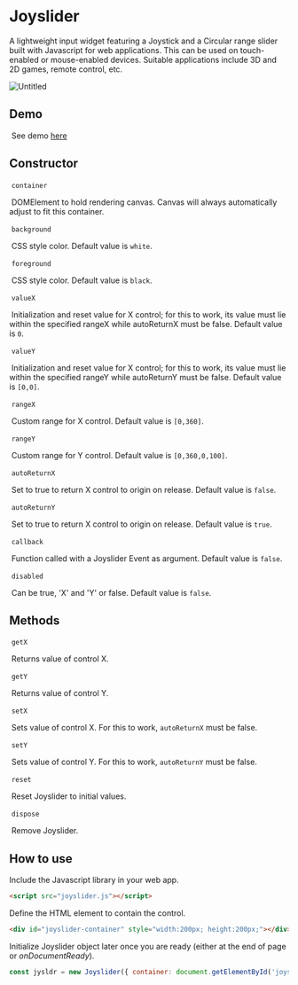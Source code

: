 # Joyslider

A lightweight input widget featuring a Joystick and a Circular range slider built with Javascript for web applications. This can be used on touch-enabled or mouse-enabled devices. Suitable applications include 3D and 2D games, remote control, etc.

![Untitled](https://noblee.000webhostapp.com/joyslider/Untitled.png)

## Demo

​		See demo  [here](https://noblee.000webhostapp.com/joyslider/)

## Constructor

​	`container`

​			DOMElement to hold rendering canvas. Canvas will always automatically adjust to fit this container.

​	`background`

​			CSS style color. Default value is `white`.

​	`foreground`

​			CSS style color. Default value is `black`.

​	`valueX`

​			Initialization and reset value for X control; for this to work, its value must lie within the specified rangeX while autoReturnX must be false. Default value is `0`.

​	`valueY`

​			Initialization and reset value for X control; for this to work, its value must lie within the specified rangeY while autoReturnY must be false. Default value is `[0,0]`.

​	`rangeX`

​			Custom range for X control. Default value is `[0,360]`.

​	`rangeY`

​			Custom range for Y control. Default value is `[0,360,0,100]`.

​	`autoReturnX`

​			Set to true to return X control to origin on release. Default value is `false`.

​	`autoReturnY`

​			Set to true to return X control to origin on release. Default value is `true`.

​	`callback`

​			Function called with a Joyslider Event as argument. Default value is `false`.

​	`disabled`

​			Can be true, 'X' and 'Y' or false. Default value is `false`.

## Methods

​	`getX`

​		Returns value of control X.

​	`getY`

​		Returns value of control Y.

​	`setX`

​		Sets value of control X. For this to work, `autoReturnX` must be false.

​	`setY`

​		Sets value of control Y. For this to work, `autoReturnY` must be false.

​	`reset`

​		Reset Joyslider to initial values.

​	`dispose`

​		Remove Joyslider.

## How to use

Include the Javascript library in your web app.

```html
<script src="joyslider.js"></script>
```

Define the HTML element to contain the control.

```html
<div id="joyslider-container" style="width:200px; height:200px;"></div>
```

Initialize Joyslider object later once you are ready (either at the end of page or *onDocumentReady*).

```javascript
const jysldr = new Joyslider({ container: document.getElementById('joyslider-container') });
```

